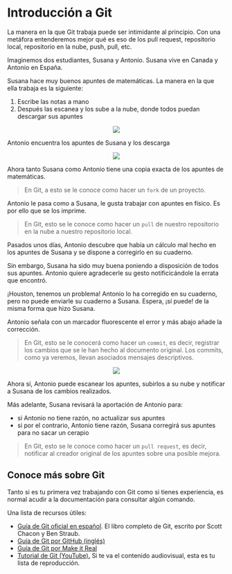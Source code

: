 # Introducción a Git

La manera en la que Git trabaja puede ser intimidante al principio. Con una metáfora entenderemos mejor qué es eso de los pull request, repositorio local, repositorio en la nube, push, pull, etc. 

Imaginemos dos estudiantes, Susana y Antonio. Susana vive en Canada y Antonio en España. 

Susana hace muy buenos apuntes de matemáticas. La manera en la que ella trabaja es la siguiente: 

1. Escribe las notas a mano
2. Después las escanea y los sube a la nube, donde todos puedan descargar sus apuntes

<div align="center">
	<img src="https://ik.imagekit.io/gdgjaen/charlas/open-source-2021/tr:h-0.8/git-metafora_vaJtliQGf.png" />
</div>


Antonio encuentra los apuntes de Susana y los descarga

<div align="center">
	<img src="https://ik.imagekit.io/gdgjaen/charlas/open-source-2021/tr:h-0.2/metafor-fork_15qC4Vye_.png" />
</div>


Ahora tanto Susana como Antonio tiene una copia exacta de los apuntes de matemáticas.

> En Git, a esto se le conoce como hacer un `fork` de un proyecto. 

Antonio le pasa como a Susana, le gusta trabajar con apuntes en físico. Es por ello que se los imprime. 

> En Git, esto se le conoce como hacer un `pull` de nuestro repositorio en la nube a nuestro repositorio local. 

Pasados unos días, Antonio descubre que había un cálculo mal hecho en los apuntes de Susana y se dispone a corregirlo en su cuaderno. 

Sin embargo, Susana ha sido muy buena poniendo a disposición de todos sus apuntes. Antonio quiere agradecerle su gesto notificicándole la errata que encontró. 

¡Houston, tenemos un problema! Antonio lo ha corregido en su cuaderno, pero no puede enviarle su cuaderno a Susana. Espera, ¡sí puede! de la misma forma que hizo Susana. 

Antonio señala con un marcador fluorescente el error y más abajo añade la corrección. 

> En Git, esto se le conocerá como hacer un `commit`, es decir, registrar los cambios que se le han hecho al documento original. Los commits, como ya veremos, llevan asociados mensajes descriptivos. 

<div align="center">
	<img src="https://ik.imagekit.io/gdgjaen/charlas/open-source-2021/tr:h-0.7/commit-metafora_e0ECl7ZGr.png" />
</div>


Ahora sí, Antonio puede escanear los apuntes, subirlos a su nube y notificar a Susana de los cambios realizados. 

Más adelante, Susana revisará la aportación de Antonio para: 

* si Antonio no tiene razón, no actualizar sus apuntes 
* si por el contrario, Antonio tiene razón, Susana corregirá sus apuntes para no sacar un cerapio

> En Git, esto se le conoce como hacer un `pull request`, es decir, notificar al creador original de los apuntes sobre una posible mejora. 

## Conoce más sobre Git

Tanto si es tu primera vez trabajando con Git como si tienes experiencia, es normal acudir a la documentación para consultar algún comando. 

Una lista de recursos útiles: 

* [Guía de Git oficial en español](https://git-scm.com/book/es/v2). El libro completo de Git, escrito por Scott Chacon y Ben Straub. 
* [Guía de Git por GitHub (inglés)](https://guides.github.com/)
* [Guía de Git por Make it Real](https://guias.makeitreal.camp/git)  
* [Tutorial de Git (YouTube).](https://www.youtube.com/playlist?list=PLTd5ehIj0goMCnj6V5NdzSIHBgrIXckGU) Si te va el contenido audiovisual, esta es tu lista de reproducción. 

